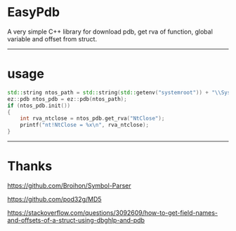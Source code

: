 # EasyPdb

A very simple C++ library for download pdb, get rva of function, global variable and offset from struct.

---

# usage

```cpp
std::string ntos_path = std::string(std::getenv("systemroot")) + "\\System32\\ntoskrnl.exe";
ez::pdb ntos_pdb = ez::pdb(ntos_path);
if (ntos_pdb.init())
{
	int rva_ntclose = ntos_pdb.get_rva("NtClose");
	printf("nt!NtClose = %x\n", rva_ntclose);
}
```

---

# Thanks

https://github.com/Broihon/Symbol-Parser

https://github.com/pod32g/MD5

https://stackoverflow.com/questions/3092609/how-to-get-field-names-and-offsets-of-a-struct-using-dbghlp-and-pdb
